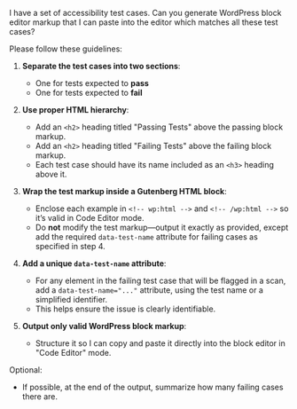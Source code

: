 I have a set of accessibility test cases. Can you generate WordPress block editor markup that I can paste into the editor which matches all these test cases?

Please follow these guidelines:

1. **Separate the test cases into two sections**:
   - One for tests expected to **pass**
   - One for tests expected to **fail**

2. **Use proper HTML hierarchy**:
   - Add an `<h2>` heading titled "Passing Tests" above the passing block markup.
   - Add an `<h2>` heading titled "Failing Tests" above the failing block markup.
   - Each test case should have its name included as an `<h3>` heading above it.

3. **Wrap the test markup inside a Gutenberg HTML block**:
   - Enclose each example in `<!-- wp:html -->` and `<!-- /wp:html -->` so it’s valid in Code Editor mode.
   - Do **not** modify the test markup—output it exactly as provided, except add the required `data-test-name` attribute for failing cases as specified in step 4.

4. **Add a unique `data-test-name` attribute**:
   - For any element in the failing test case that will be flagged in a scan, add a `data-test-name="..."` attribute, using the test name or a simplified identifier.
   - This helps ensure the issue is clearly identifiable.

5. **Output only valid WordPress block markup**:
   - Structure it so I can copy and paste it directly into the block editor in "Code Editor" mode.

Optional:
- If possible, at the end of the output, summarize how many failing cases there are.